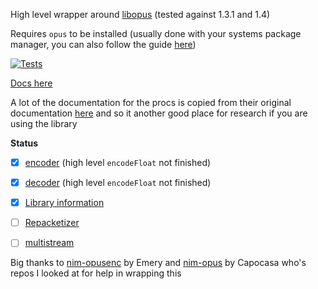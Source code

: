 High level wrapper around [libopus](https://opus-codec.org/) (tested against 1.3.1 and 1.4)

Requires `opus` to be installed (usually done with your systems package manager, you can also follow the guide [here](https://github.com/shardlab/discordrb/wiki/Installing-libopus))


[![Tests](https://github.com/ire4ever1190/opussum/actions/workflows/test.yml/badge.svg)](https://github.com/ire4ever1190/opussum/actions/workflows/test.yml)

[Docs here](https://tempdocs.netlify.app/opussum/stable)

A lot of the documentation for the procs is copied from their original documentation [here](https://www.opus-codec.org/docs/opus_api-1.3.1/index.html) and
so it another good place for research if you are using the library

**Status**
- [x] [encoder](https://www.opus-codec.org/docs/opus_api-1.3.1/group__opus__encoder.html) (high level `encodeFloat` not finished)
- [x] [decoder](https://www.opus-codec.org/docs/opus_api-1.3.1/group__opus__decoder.html) (high level `encodeFloat` not finished)
- [x] [Library information](https://www.opus-codec.org/docs/opus_api-1.3.1/group__opus__libinfo.html)
- [ ] [Repacketizer](https://www.opus-codec.org/docs/opus_api-1.3.1/group__opus__repacketizer.html)
- [ ] [multistream](https://www.opus-codec.org/docs/opus_api-1.3.1/group__opus__multistream.html)


Big thanks to [nim-opusenc](https://git.sr.ht/~ehmry/nim_opusenc) by Emery and [nim-opus](https://github.com/capocasa/nim-opus) by Capocasa who's repos I looked at for
help in wrapping this


